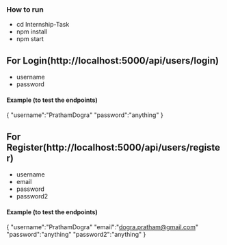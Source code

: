 ### How to run
* cd Internship-Task
* npm install
* npm start

## For Login(http://localhost:5000/api/users/login)
* username
* password
#### Example (to test the endpoints)
{
    "username":"PrathamDogra"
    "password":"anything"
}

## For Register(http://localhost:5000/api/users/register)
* username
* email
* password
* password2
#### Example (to test the endpoints)
{
    "username":"PrathamDogra"
    "email":"dogra.pratham@gmail.com"
    "password":"anything"
    "password2":"anything"
}

